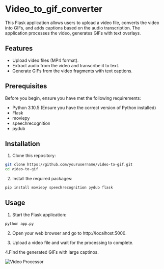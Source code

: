 # Video_to_gif_converter

This Flask application allows users to upload a video file, converts the video into GIFs, and adds captions based on the audio transcription. The application processes the video, generates GIFs with text overlays.

## Features

- Upload video files (MP4 format).
- Extract audio from the video and transcribe it to text.
- Generate GIFs from the video fragments with text captions.

## Prerequisites

Before you begin, ensure you have met the following requirements:

- Python 3.10.5 (Ensure you have the correct version of Python installed)
- Flask
- moviepy
- speechrecognition
- pydub

## Installation
1. Clone this repository:

```bash
git clone https://github.com/yourusername/video-to-gif.git
cd video-to-gif
```

2. Install the required packages:
```bash
pip install moviepy speechrecognition pydub flask
```
## Usage
1. Start the Flask application:
```bash
python app.py
```
2. Open your web browser and go to http://localhost:5000.

3. Upload a video file and wait for the processing to complete.

4.Find the generated GIFs with large captinos.

![Video Processor](https://github.com/pragyakashyap/Video_to_gif_converter/assets/47416981/dd86e9fe-2607-4235-ab89-cff0cebaa39c)



